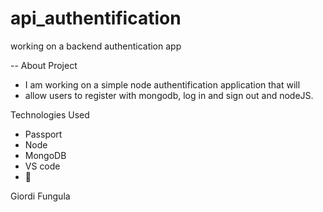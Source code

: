 # api_authentification
working on a backend authentication app

-- About Project
- I am working on a simple node authentification application that will
- allow users to register with mongodb, log in and sign out and nodeJS.

Technologies Used

- Passport
- Node
- MongoDB
- VS code
- 💓

Giordi Fungula